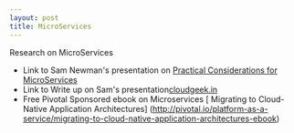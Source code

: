 ```yaml
---
layout: post
title: MicroServices
---
```


Research on MicroServices

- Link to Sam Newman's presentation on [Practical Considerations for MicroServices](https://vimeo.com/105751281)
- Link to Write up on Sam's presentation[cloudgeek.in](http://cloudgeek.in/2015/02/04/what-to-look-out-for-when-building-micro-services)
- Free Pivotal Sponsored ebook on Microservices [  Migrating to Cloud-Native Application Architectures] (http://pivotal.io/platform-as-a-service/migrating-to-cloud-native-application-architectures-ebook)


